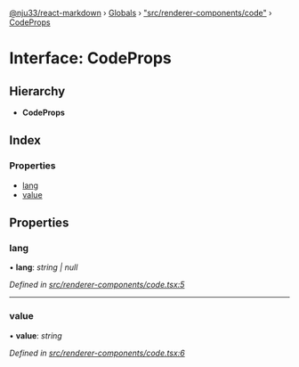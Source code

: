[@nju33/react-markdown](../README.md) › [Globals](../globals.md) › ["src/renderer-components/code"](../modules/_src_renderer_components_code_.md) › [CodeProps](_src_renderer_components_code_.codeprops.md)

# Interface: CodeProps

## Hierarchy

* **CodeProps**

## Index

### Properties

* [lang](_src_renderer_components_code_.codeprops.md#lang)
* [value](_src_renderer_components_code_.codeprops.md#value)

## Properties

###  lang

• **lang**: *string | null*

*Defined in [src/renderer-components/code.tsx:5](https://github.com/nju33/react-markdown/blob/6bc1522/src/renderer-components/code.tsx#L5)*

___

###  value

• **value**: *string*

*Defined in [src/renderer-components/code.tsx:6](https://github.com/nju33/react-markdown/blob/6bc1522/src/renderer-components/code.tsx#L6)*
